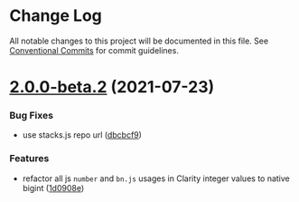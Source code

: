 # Change Log

All notable changes to this project will be documented in this file.
See [Conventional Commits](https://conventionalcommits.org) for commit guidelines.

# [2.0.0-beta.2](https://github.com/blockstack/blockstack.js/compare/v2.0.0-beta.1...v2.0.0-beta.2) (2021-07-23)


### Bug Fixes

* use stacks.js repo url ([dbcbcf9](https://github.com/blockstack/blockstack.js/commit/dbcbcf9ceca0e7e88fe9449efb52f57ce9912794))


### Features

* refactor all js `number` and `bn.js` usages in Clarity integer values to native bigint ([1d0908e](https://github.com/blockstack/blockstack.js/commit/1d0908ef67cafbc09623adbcac54d85e92e174a0))
